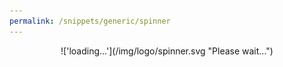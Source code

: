 ```yaml
---
permalink: /snippets/generic/spinner
---
```

<div style="text-align: center; margin: 0 auto; width: 100%;" markdown="1">
!['loading...'](/img/logo/spinner.svg "Please wait...")
</div>
